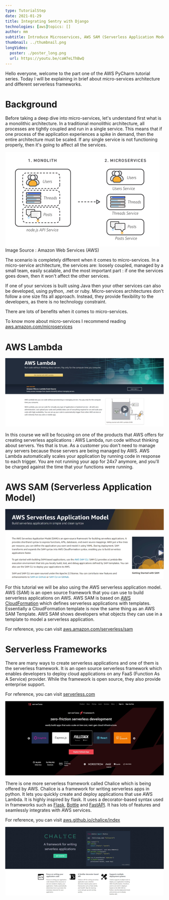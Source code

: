 ```yaml
---
type: TutorialStep
date: 2021-01-29
title: Integrating Sentry with Django
technologies: [aws]topics: []
author: mm
subtitle: Introduce Microservices, AWS SAM (Serverless Application Model)
thumbnail: ../thumbnail.png
longVideo:
  poster: ./poster_long.png
  url: https://youtu.be/caW7eLThBwQ
---
```


Hello everyone, welcome to the part one of the AWS PyCharm tutorial series. 
Today I will be explaining in brief about micro-services architecture and 
different serverless frameworks.


# Background

Before taking a deep dive into micro-services, let's understand first 
what is a monolithic architecture. In a traditional monolithic architecture,
all processes are tightly coupled and run in a single service. 
This means that if one process of the application experiences a spike in demand,
then the entire architecture must be scaled. If any single service is not 
functioning properly, then it's going to affect all the services.

![microservices](./microservices.png)
Image Source : Amazon Web Services (AWS)

The scenario is completely different when it comes to micro-services. 
In a micro-service architecture, the services are: loosely coupled, managed by
a small team, easily scalable, and the most important part : if one the services
goes down, then it won't affect the other services. 

If one of your services is built using Java then your other services can
also be developed, using python, .net or ruby. Micro-services architectures
don't follow a one size fits all approach. Instead, they provide flexibility
to the developers, as there is no technology constraint.

There are lots of benefits when it comes to micro-services.

To know more about micro-services I recommend reading [aws.amazon.com/microservices](https://aws.amazon.com/microservices/)

# AWS Lambda

![aws_lambda](./aws_lambda.png)

In this course we will be focusing on one of the products that AWS offers
for creating serverless applications : AWS Lambda, run code 
without thinking about servers. Yes that is true. As a customer you don't need
to manage any servers because those servers are being managed by AWS.
AWS Lambda automatically scales your application by running code in 
response to each trigger. You are not running your app for 24x7 anymore,
and you'll be charged against the time that your functions were running.


# AWS SAM (Serverless Application Model)

![aws_sam](./aws_sam.png)

For this tutorial we will be also using the AWS serverless application model.
AWS (SAM) is an open source framework that you can use to build serverless
applications on AWS. AWS SAM is based on [AWS CloudFormation](https://aws.amazon.com/cloudformation/)
which defines serverless applications with templates. Essentially a 
CloudFormation template is now the same thing as an AWS SAM Template. 
AWS SAM shows developers what objects they can use in a template to model a
serverless application.

For reference, you can visit [aws.amazon.com/serverless/sam](https://aws.amazon.com/serverless/sam/)

# Serverless Frameworks

There are many ways to create serverless applications and one of them is
the serverless framework. It is an open source serverless framework which
enables developers to deploy cloud applications on any FaaS (Function As A Service) provider.
While the framework is open source, they also provide enterprise support.

For reference, you can visit [serverless.com](https://www.serverless.com/)

![serverless](./serverless.png)

There is one more serverless framework called Chalice which is being offered by AWS.
Chalice is a framework for writing serverless apps in python.
It lets you quickly create and deploy applications that use AWS Lambda. 
It is highly inspired by flask. It uses a decorator-based syntax used in
frameworks such as [Flask](https://flask.palletsprojects.com/en/1.1.x/), [Bottle](https://bottlepy.org/docs/dev/) and [FastAPI](https://fastapi.tiangolo.com/). It has lots of features 
and seamlessly integrates with AWS services.

For reference, you can visit [aws.github.io/chalice/index](https://aws.github.io/chalice/index)


![aws_chalice](./aws_chalice.png)








